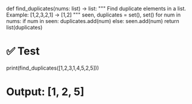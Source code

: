 def find_duplicates(nums: list) -> list:
    """
    Find duplicate elements in a list.
    Example: [1,2,3,2,1] -> [1,2]
    """
    seen, duplicates = set(), set()
    for num in nums:
        if num in seen:
            duplicates.add(num)
        else:
            seen.add(num)
    return list(duplicates)

# ✅ Test
print(find_duplicates([1,2,3,1,4,5,2,5]))
# Output: [1, 2, 5]
